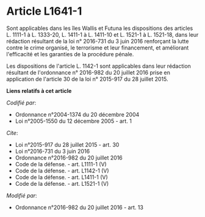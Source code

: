 # Article L1641-1

Sont applicables dans les îles Wallis et Futuna les dispositions des articles L. 1111-1 à L. 1333-20, L. 1411-1 à L. 1411-10
et L. 1521-1 à L. 1521-18, dans leur rédaction résultant de la loi n° 2016-731 du 3 juin 2016 renforçant la lutte contre le
crime organisé, le terrorisme et leur financement, et améliorant l'efficacité et les garanties de la procédure pénale. 

Les dispositions de l'article L. 1142-1 sont applicables dans leur rédaction résultant de l'ordonnance n° 2016-982 du 20
juillet 2016 prise en application de l'article 30 de la loi n° 2015-917 du 28 juillet 2015.

**Liens relatifs à cet article**

_Codifié par_:

  - Ordonnance n°2004-1374 du 20 décembre 2004
  - Loi n°2005-1550 du 12 décembre 2005 - art. 1

_Cite_:

  - Loi n°2015-917 du 28 juillet 2015 - art. 30
  - Loi n°2016-731 du 3 juin 2016
  - Ordonnance n°2016-982 du 20 juillet 2016
  - Code de la défense. - art. L1111-1 (V)
  - Code de la défense. - art. L1142-1 (V)
  - Code de la défense. - art. L1411-1 (V)
  - Code de la défense. - art. L1521-1 (V)

_Modifié par_:

  - Ordonnance n°2016-982 du 20 juillet 2016 - art. 13
